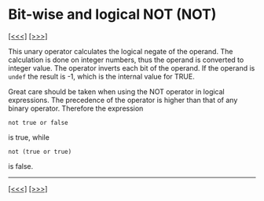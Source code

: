 # Bit-wise and logical NOT (NOT)

[\[\<\<\<\]](ug_9.10.1.6.md) [\[\>\>\>\]](ug_9.10.1.8.md)

This unary operator calculates the logical negate of the operand. The
calculation is done on integer numbers, thus the operand is converted to
integer value. The operator inverts each bit of the operand. If the
operand is `undef` the result is -1, which is the internal value for
TRUE.

Great care should be taken when using the NOT operator in logical
expressions. The precedence of the operator is higher than that of any
binary operator. Therefore the expression

    not true or false

is true, while

    not (true or true)

is false.

-----

[\[\<\<\<\]](ug_9.10.1.6.md) [\[\>\>\>\]](ug_9.10.1.8.md)

